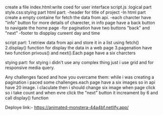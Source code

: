 create a file
    index.html:write coed for user interface
    script.js :logical part
    style.css:stying part
html part:
    -header for title of project
    -In html part create a empty containe for fetch the data from api.
    -each charcter have "info" button for more details of charecter, in info page have a back button to navigate the home page
    -for pagination have two buttons "back" and  "next"
    -footer to dispplay cureent day and time

script part:
    1.retriew data from api and store it in a list using fetch()
    2.display() function for display the data in a web page
    3.pagenation have two function privous() and next().Each page have a six charcters

stying part:
    for stying i didn't use any complex thing just i use grid and for responsive media query.


Any challenges faced and how you overcame them:
    while i was creating a pagination i paced some challenges.each page have a six images so in api have 20 image. i claculate then i should change six image when page click so i take count and when evre click the "next" button it increament  by 6 and call display() function

 Deploye link:- https://animated-monstera-44a4bf.netlify.app/


